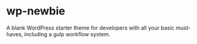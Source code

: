 # wp-newbie
A blank WordPress starter theme for developers with all your basic must-haves, including a gulp workflow system.
